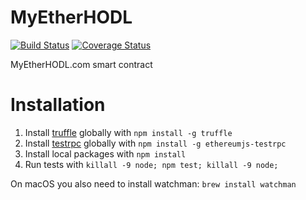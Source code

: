 # MyEtherHODL

[![Build Status](https://travis-ci.org/k06a/MyEtherHODL.svg?branch=master)](https://travis-ci.org/k06a/MyEtherHODL)
[![Coverage Status](https://coveralls.io/repos/github/k06a/MyEtherHODL/badge.svg)](https://coveralls.io/github/k06a/MyEtherHODL)

MyEtherHODL.com smart contract

# Installation

1. Install [truffle](http://truffleframework.com) globally with `npm install -g truffle`
2. Install [testrpc](https://github.com/ethereumjs/testrpc) globally with `npm install -g ethereumjs-testrpc`
3. Install local packages with `npm install`
4. Run tests with `killall -9 node; npm test; killall -9 node;`

On macOS you also need to install watchman: `brew install watchman`
